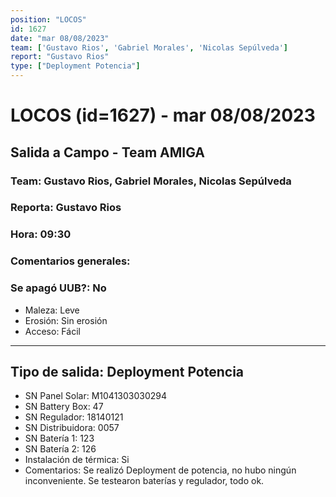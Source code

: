 ```yaml
---
position: "LOCOS"
id: 1627
date: "mar 08/08/2023"
team: ['Gustavo Rios', 'Gabriel Morales', 'Nicolas Sepúlveda']
report: "Gustavo Rios"
type: ["Deployment Potencia"]
---
```


# LOCOS (id=1627) - mar 08/08/2023
## Salida a Campo - Team AMIGA
### Team: Gustavo Rios, Gabriel Morales, Nicolas Sepúlveda
### Reporta: Gustavo Rios
### Hora: 09:30
### Comentarios generales: 
### Se apagó UUB?: No 
- Maleza: Leve
- Erosión: Sin erosión
- Acceso: Fácil
---------
## Tipo de salida: Deployment Potencia
   - SN Panel Solar: M1041303030294
   - SN Battery Box: 47
   - SN Regulador: 18140121
   - SN Distribuidora: 0057
   - SN Batería 1: 123
   - SN Batería 2: 126
   - Instalación de térmica: Si
   - Comentarios: Se realizó Deployment de potencia, no hubo ningún inconveniente. Se testearon baterías y regulador, todo ok. 
